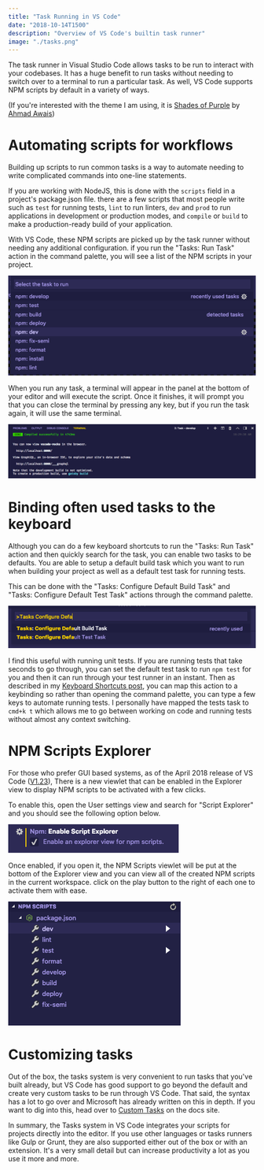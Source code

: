 ```yaml
---
title: "Task Running in VS Code"
date: "2018-10-14T1500"
description: "Overview of VS Code's builtin task runner"
image: "./tasks.png"
---
```


The task runner in Visual Studio Code allows tasks to be run to interact with your codebases. It has a huge benefit to run tasks without needing to switch over to a terminal to run a particular task. As well, VS Code supports NPM scripts by default in a variety of ways.

<!-- end -->

(If you're interested with the theme I am using, it is [Shades of Purple](https://marketplace.visualstudio.com/items?itemName=ahmadawais.shades-of-purple) by [Ahmad Awais](https://github.com/ahmadawais))

# Automating scripts for workflows

Building up scripts to run common tasks is a way to automate needing to write complicated commands into one-line statements.

If you are working with NodeJS, this is done with the `scripts` field in a project's package.json file. there are a few scripts that most people write such as `test` for running tests, `lint` to run linters, `dev` and `prod` to run applications in development or production modes, and `compile` or `build` to make a production-ready build of your application.

With VS Code, these NPM scripts are picked up by the task runner without needing any additional configuration. if you run the "Tasks: Run Task" action in the command palette, you will see a list of the NPM scripts in your project.

![NPM Scripts added by default to tasks list](taskList.png)

When you run any task, a terminal will appear in the panel at the bottom of your editor and will execute the script. Once it finishes, it will prompt you that you can close the terminal by pressing any key, but if you run the task again, it will use the same terminal.

![Terminal Output](taskDevelop.png)

# Binding often used tasks to the keyboard

Although you can do a few keyboard shortcuts to run the "Tasks: Run Task" action and then quickly search for the task, you can enable two tasks to be defaults. You are able to setup a default build task which you want to run when building your project as well as a default test task for running tests.

This can be done with the "Tasks: Configure Default Build Task" and "Tasks: Configure Default Test Task" actions through the command palette.

![configure default tasks](configureDefaults.png)

I find this useful with running unit tests. If you are running tests that take seconds to go through, you can set the default test task to run `npm test` for you and then it can run through your test runner in an instant. Then as described in my [Keyboard Shortcuts post](/keyboard-shortcuts/#bonus-your-own-keybindings), you can map this action to a keybinding so rather than opening the command palette, you can type a few keys to automate running tests. I personally have mapped the tests task to `cmd+k t` which allows me to go between working on code and running tests without almost any context switching.

# NPM Scripts Explorer

For those who prefer GUI based systems, as of the April 2018 release of VS Code ([V1.23](https://github.com/Microsoft/vscode-docs/blob/vnext/release-notes/v1_23.md)), There is a new viewlet that can be enabled in the Explorer view to display NPM scripts to be activated with a few clicks.

To enable this, open the User settings view and search for "Script Explorer" and you should see the following option below.

![NPM Script explorer setting to enable](ScriptExplorerSetting.png)

Once enabled, if you open it, the NPM Scripts viewlet will be put at the bottom of the Explorer view and you can view all of the created NPM scripts in the current workspace. click on the play button to the right of each one to activate them with ease.

![NPM Script Explorer UI](ScriptExplorerUI.png)

# Customizing tasks

Out of the box, the tasks system is very convenient to run tasks that you've built already, but VS Code has good support to go beyond the default and create very custom tasks to be run through VS Code. That said, the syntax has a lot to go over and Microsoft has already written on this in depth. If you want to dig into this, head over to [Custom Tasks](https://code.visualstudio.com/docs/editor/tasks#_custom-tasks) on the docs site.

In summary, the Tasks system in VS Code integrates your scripts for projects directly into the editor. If you use other languages or tasks runners like Gulp or Grunt, they are also supported either out of the box or with an extension. It's a very small detail but can increase productivity a lot as you use it more and more.
